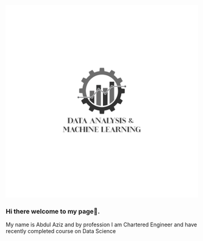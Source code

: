 ![Data Science and Machine Learning](https://github.com/abdulazizmsc/abdulazizmsc/blob/main/Logo-01.jpg)

### Hi there welcome to my page👋.

My name is Abdul Aziz and by profession I am Chartered Engineer and have recently completed course on Data Science

<!--
**abdulazizmsc/abdulazizmsc** is a ✨ _special_ ✨ repository because its `README.md` (this file) appears on your GitHub profile.

Here are some ideas to get you started:

- 🔭 I’m currently working on ...
- 🌱 I’m currently learning ...
- 👯 I’m looking to collaborate on ...
- 🤔 I’m looking for help with ...
- 💬 Ask me about ...
- 📫 How to reach me: ...
- 😄 Pronouns: ...
- ⚡ Fun fact: ...
-->
